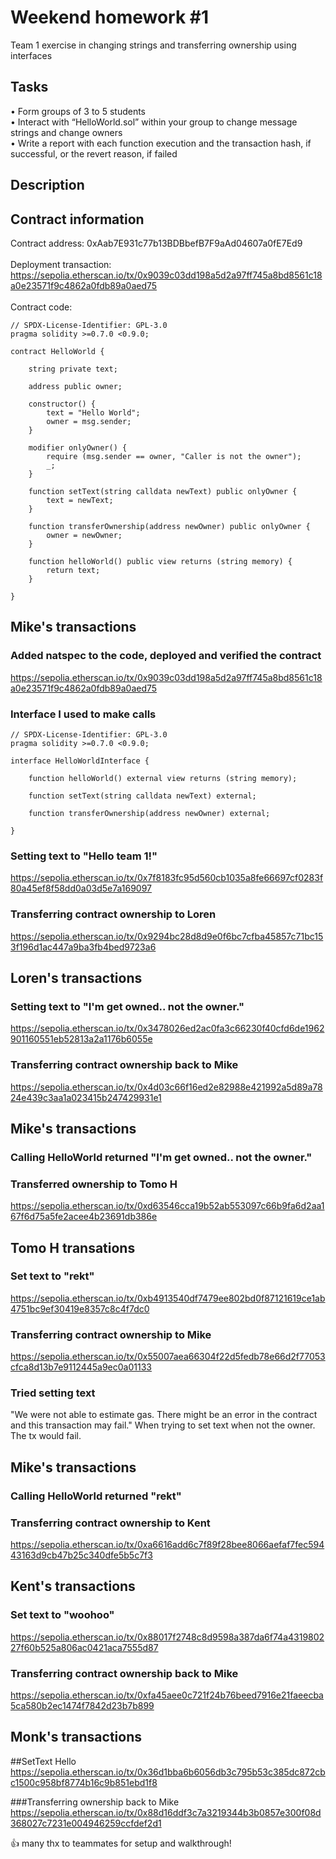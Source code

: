 # Weekend homework #1
Team 1 exercise in changing strings and transferring ownership using interfaces
## Tasks
• Form groups of 3 to 5 students\
• Interact with “HelloWorld.sol” within your group to change message strings and change owners\
• Write a report with each function execution and the transaction hash, if successful, or the revert reason, if failed
## Description
## Contract information
Contract address: 0xAab7E931c77b13BDBbefB7F9aAd04607a0fE7Ed9<br /><br />
Deployment transaction:<br />
https://sepolia.etherscan.io/tx/0x9039c03dd198a5d2a97ff745a8bd8561c18a0e23571f9c4862a0fdb89a0aed75<br /><br />
Contract code:
```solidity
// SPDX-License-Identifier: GPL-3.0
pragma solidity >=0.7.0 <0.9.0;

contract HelloWorld {

    string private text;

    address public owner;
    
    constructor() {
        text = "Hello World";
        owner = msg.sender;
    }

    modifier onlyOwner() {
        require (msg.sender == owner, "Caller is not the owner");
        _;
    }

    function setText(string calldata newText) public onlyOwner {
        text = newText;
    }

    function transferOwnership(address newOwner) public onlyOwner {
        owner = newOwner;
    }

    function helloWorld() public view returns (string memory) {
        return text;
    }
   
}   
```
## Mike's transactions
### Added natspec to the code, deployed and verified the contract
https://sepolia.etherscan.io/tx/0x9039c03dd198a5d2a97ff745a8bd8561c18a0e23571f9c4862a0fdb89a0aed75
### Interface I used to make calls 
``` solidity
// SPDX-License-Identifier: GPL-3.0
pragma solidity >=0.7.0 <0.9.0;

interface HelloWorldInterface {

    function helloWorld() external view returns (string memory);

    function setText(string calldata newText) external;
    
    function transferOwnership(address newOwner) external;

}
```
### Setting text to "Hello team 1!"
https://sepolia.etherscan.io/tx/0x7f8183fc95d560cb1035a8fe66697cf0283f80a45ef8f58dd0a03d5e7a169097
### Transferring contract ownership to Loren
https://sepolia.etherscan.io/tx/0x9294bc28d8d9e0f6bc7cfba45857c71bc153f196d1ac447a9ba3fb4bed9723a6

## Loren's transactions
### Setting text to "I'm get owned.. not the owner."
https://sepolia.etherscan.io/tx/0x3478026ed2ac0fa3c66230f40cfd6de1962901160551eb52813a2a1176b6055e
### Transferring contract ownership back to Mike
https://sepolia.etherscan.io/tx/0x4d03c66f16ed2e82988e421992a5d89a7824e439c3aa1a023415b247429931e1

## Mike's transactions
### Calling HelloWorld returned "I'm get owned.. not the owner."
### Transferred ownership to Tomo H
https://sepolia.etherscan.io/tx/0xd63546cca19b52ab553097c66b9fa6d2aa167f6d75a5fe2acee4b23691db386e

## Tomo H transations
### Set text to "rekt"
https://sepolia.etherscan.io/tx/0xb4913540df7479ee802bd0f87121619ce1ab4751bc9ef30419e8357c8c4f7dc0

### Transferring contract ownership to Mike
https://sepolia.etherscan.io/tx/0x55007aea66304f22d5fedb78e66d2f77053cfca8d13b7e9112445a9ec0a01133

### Tried setting text
"We were not able to estimate gas. There might be an error in the contract and this transaction may fail."
When trying to set text when not the owner. The tx would fail.

## Mike's transactions
### Calling HelloWorld returned "rekt"
### Transferring contract ownership to Kent
https://sepolia.etherscan.io/tx/0xa6616add6c7f89f28bee8066aefaf7fec59443163d9cb47b25c340dfe5b5c7f3

## Kent's transactions
### Set text to "woohoo"
https://sepolia.etherscan.io/tx/0x88017f2748c8d9598a387da6f74a431980227f60b525a806ac0421aca7555d87

### Transferring contract ownership back to Mike
https://sepolia.etherscan.io/tx/0xfa45aee0c721f24b76beed7916e21faeecba5ca580b2ec1474f7842d23b7b899

## Monk's transactions
##SetText Hello
https://sepolia.etherscan.io/tx/0x36d1bba6b6056db3c795b53c385dc872cbc1500c958bf8774b16c9b851ebd1f8

###Transferring ownership back to Mike
https://sepolia.etherscan.io/tx/0x88d16ddf3c7a3219344b3b0857e300f08d368027c7231e004946259ccfdef2d1


👍 many thx to teammates for setup and walkthrough!




